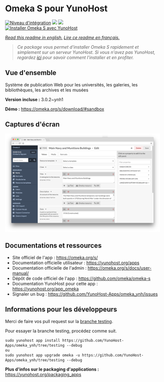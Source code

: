 # Omeka S pour YunoHost

[![Niveau d'intégration](https://dash.yunohost.org/integration/omeka.svg)](https://dash.yunohost.org/appci/app/omeka) ![](https://ci-apps.yunohost.org/ci/badges/omeka.status.svg) ![](https://ci-apps.yunohost.org/ci/badges/omeka.maintain.svg)  
[![Installer Omeka S avec YunoHost](https://install-app.yunohost.org/install-with-yunohost.svg)](https://install-app.yunohost.org/?app=omeka)

*[Read this readme in english.](./README.md)*
*[Lire ce readme en français.](./README_fr.md)*

> *Ce package vous permet d'installer Omeka S rapidement et simplement sur un serveur YunoHost.
Si vous n'avez pas YunoHost, regardez [ici](https://yunohost.org/#/install) pour savoir comment l'installer et en profiter.*

## Vue d'ensemble

Système de publication Web pour les universités, les galeries, les bibliothèques, les archives et les musées

**Version incluse :** 3.0.2~ynh1

**Démo :** https://omeka.org/s/download/#sandbox

## Captures d'écran

![](./doc/screenshots/omeka-s.png)

## Documentations et ressources

* Site officiel de l'app : https://omeka.org/s/
* Documentation officielle utilisateur : https://yunohost.org/apps
* Documentation officielle de l'admin : https://omeka.org/s/docs/user-manual/
* Dépôt de code officiel de l'app : https://github.com/omeka/omeka-s
* Documentation YunoHost pour cette app : https://yunohost.org/app_omeka
* Signaler un bug : https://github.com/YunoHost-Apps/omeka_ynh/issues

## Informations pour les développeurs

Merci de faire vos pull request sur la [branche testing](https://github.com/YunoHost-Apps/omeka_ynh/tree/testing).

Pour essayer la branche testing, procédez comme suit.
```
sudo yunohost app install https://github.com/YunoHost-Apps/omeka_ynh/tree/testing --debug
ou
sudo yunohost app upgrade omeka -u https://github.com/YunoHost-Apps/omeka_ynh/tree/testing --debug
```

**Plus d'infos sur le packaging d'applications :** https://yunohost.org/packaging_apps